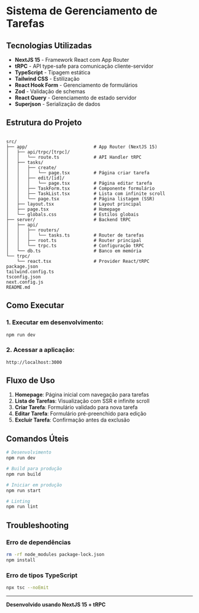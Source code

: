# Sistema de Gerenciamento de Tarefas

## Tecnologias Utilizadas

- **NextJS 15** - Framework React com App Router
- **tRPC** - API type-safe para comunicação cliente-servidor
- **TypeScript** - Tipagem estática
- **Tailwind CSS** - Estilização
- **React Hook Form** - Gerenciamento de formulários
- **Zod** - Validação de schemas
- **React Query** - Gerenciamento de estado servidor
- **Superjson** - Serialização de dados

## Estrutura do Projeto

```

src/
├── app/                         # App Router (NextJS 15)
│   ├── api/trpc/[trpc]/
│   │   └── route.ts             # API Handler tRPC
│   ├── tasks/
│   │   ├── create/
│   │   │   └── page.tsx         # Página criar tarefa
│   │   ├── edit/[id]/
│   │   │   └── page.tsx         # Página editar tarefa
│   │   ├── TaskForm.tsx         # Componente formulário
│   │   ├── TaskList.tsx         # Lista com infinite scroll
│   │   └── page.tsx             # Página listagem (SSR)
│   ├── layout.tsx               # Layout principal
│   ├── page.tsx                 # Homepage
│   └── globals.css              # Estilos globais
├── server/                      # Backend tRPC
│   ├── api/
│   │   ├── routers/
│   │   │   └── tasks.ts         # Router de tarefas
│   │   ├── root.ts              # Router principal
│   │   └── trpc.ts              # Configuração tRPC
│   └── db.ts                    # Banco em memória
└── trpc/
    └── react.tsx                # Provider React/tRPC
package.json
tailwind.config.ts
tsconfig.json
next.config.js
README.md
```

## Como Executar

### 1. **Executar em desenvolvimento:**

```bash
npm run dev
```

### 2. **Acessar a aplicação:**

```
http://localhost:3000
```

## Fluxo de Uso

1. **Homepage**: Página inicial com navegação para tarefas
2. **Lista de Tarefas**: Visualização com SSR e infinite scroll
3. **Criar Tarefa**: Formulário validado para nova tarefa
4. **Editar Tarefa**: Formulário pré-preenchido para edição
5. **Excluir Tarefa**: Confirmação antes da exclusão

## Comandos Úteis

```bash
# Desenvolvimento
npm run dev

# Build para produção
npm run build

# Iniciar em produção
npm run start

# Linting
npm run lint
```

## Troubleshooting

### **Erro de dependências**

```bash
rm -rf node_modules package-lock.json
npm install
```

### **Erro de tipos TypeScript**

```bash
npx tsc --noEmit
```

---

**Desenvolvido usando NextJS 15 + tRPC**
